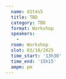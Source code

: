 ```yaml
---
  name: d1t4s5
  title: TBD
  category: TBD
  format: Workshop
  speakers: 
    - 
  room: Workshop
  slot: 03/10/2025
  time_start: '13h30'
  time_end: '15h15'
  ampm: pm
---
```

